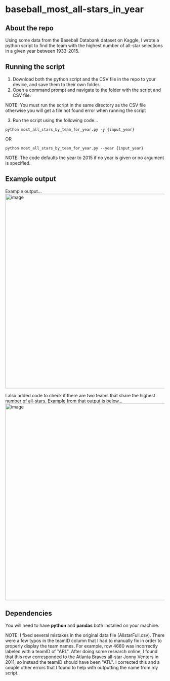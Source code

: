 # baseball_most_all-stars_in_year
## About the repo

Using some data from the Baseball Databank dataset on Kaggle, I wrote a python script to find the team with the highest number of all-star selections in a given year between 1933-2015.

## Running the script
1. Download both the python script and the CSV file in the repo to your device, and save them to their own folder. 
2. Open a command prompt and navigate to the folder with the script and CSV file.<br/>

NOTE: You must run the script in the same directory as the CSV file otherwise you will get a file not found error when running the script

3. Run the script using the following code...
```
python most_all_stars_by_team_for_year.py -y {input_year}
```
OR
```
python most_all_stars_by_team_for_year.py --year {input_year}
```
NOTE: The code defaults the year to 2015 if no year is given or no argument is specified.


## Example output
Example output...<br/>
<img width="614" alt="image" src="https://github.com/user-attachments/assets/69cc2ad5-65fc-4395-93cc-8b8696be954d" />

I also added code to check if there are two teams that share the highest number of all-stars. Example from that output is below...<br/>
<img width="621" alt="image" src="https://github.com/user-attachments/assets/a9d38b73-0480-4f57-bf29-6c271953b4b3" />

## Dependencies
You will need to have **python** and **pandas** both installed on your machine.

NOTE: I fixed several mistakes in the original data file (AllstarFull.csv). There were a few typos in the teamID column that I had to manually fix in order to properly display the team names. For example, row 4680 was incorrectly labeled with a teamID of "ARL". After doing some research online, I found that this row corresponded to the Atlanta Braves all-star Jonny Venters in 2011, so instead the teamID should have been "ATL". I corrected this and a couple other errors that I found to help with outputting the name from my script. 
